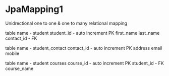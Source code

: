# JpaMapping1

Unidrectional one to one & one to many relational mapping

table name - student
student_id - auto increment PK
first_name
last_name
contact_id - FK

table name - student_contact
contact_id - auto increment PK
address
email
mobile

table name - student courses
course_id - auto increment PK
student_id - FK
course_name
